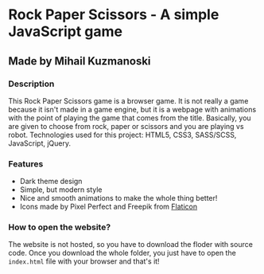 # Rock Paper Scissors - A simple JavaScript game

## Made by Mihail Kuzmanoski

### Description
This Rock Paper Scissors game is a browser game. It is not really a game because it isn't made in a game engine, but it is a webpage with animations with the point of playing the game that comes from the title. Basically, you are given to choose from rock, paper or scissors and you are playing vs robot. Technologies used for this project: HTML5, CSS3, SASS/SCSS, JavaScript, jQuery.

### Features
- Dark theme design
- Simple, but modern style
- Nice and smooth animations to make the whole thing better!
- Icons made by Pixel Perfect and Freepik from [Flaticon](www.flaticon.com)

### How to open the website?
The website is not hosted, so you have to download the floder with source code. Once you download the whole folder, you just have to open the `index.html` file with your browser and that's it!
